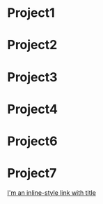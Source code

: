 # Project1
# Project2
# Project3
# Project4
# Project6
# Project7
[I'm an inline-style link with title](https://www.google.com "Google's Homepage")
